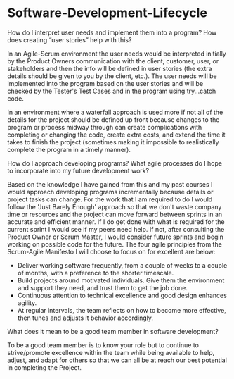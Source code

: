 # Software-Development-Lifecycle
How do I interpret user needs and implement them into a program? How does creating “user stories” help with this?

In an Agile-Scrum environment the user needs would be interpreted initially by the Product Owners communication with the client, customer, user, or stakeholders and then the info will be defined in user stories (the extra details should be given to you by the client, etc.).  The user needs will be implemented into the program based on the user stories and will be checked by the Tester's Test Cases and in the program using try...catch code.

In an environment where a waterfall approach is used more if not all of the details for the project should be defined up front because changes to the program or process midway through can create complications with completing or changing the code, create extra costs, and extend the time it takes to finish the project (sometimes making it impossible to realistically complete the program in a timely manner).

How do I approach developing programs? What agile processes do I hope to incorporate into my future development work?

Based on the knowledge I have gained from this and my past courses I would approach developing programs incrementally because details or project tasks can change. For the work that I am required to do I would follow the 'Just Barely Enough' approach so that we don't waste company time or resources and the project can move forward between sprints in an accurate and efficient manner.  If I do get done with what is required for the current sprint I would see if my peers need help.  If not, after consulting the Product Owner or Scrum Master, I would consider future sprints and begin working on possible code for the future.  The four agile principles from the Scrum-Agile Manifesto I will choose to focus on for excellent are below:
- Deliver working software frequently, from a couple of weeks to a couple of months, with a preference to the shorter timescale.
- Build projects around motivated individuals. Give them the environment and support they need, and trust them to get the job done.
- Continuous attention to technical excellence and good design enhances agility.
- At regular intervals, the team reflects on how to become more effective, then tunes and adjusts it behavior accordingly.

What does it mean to be a good team member in software development?

To be a good team member is to know your role but to continue to strive/promote excellence within the team while being available to help, adjust, and adapt for others so that we can all be at reach our best potential in completing the Project.
